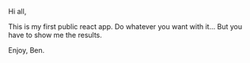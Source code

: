 Hi all, 

This is my first public react app. Do whatever you want with it... But you have to show me the results.

Enjoy, Ben.
